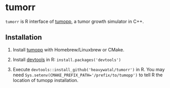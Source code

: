 # tumorr

`tumorr` is R interface of [tumopp](https://github.com/heavywatal/tumopp),
a tumor growth simulator in C++.

## Installation

1.  Install [tumopp](https://github.com/heavywatal/tumopp) with Homebrew/Linuxbrew or CMake.

2.  Install [devtools](https://github.com/hadley/devtools) in R:
    `install.packages('devtools')`

3.  Execute `devtools::install_github('heavywatal/tumorr')` in R.
    You may need `Sys.setenv(CMAKE_PREFIX_PATH='/prefix/to/tumopp')` to tell R the location of tumopp installation.
